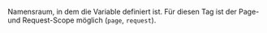 Namensraum, in dem die Variable definiert ist. Für diesen Tag ist der Page-
und Request-Scope möglich (`page`, `request`).